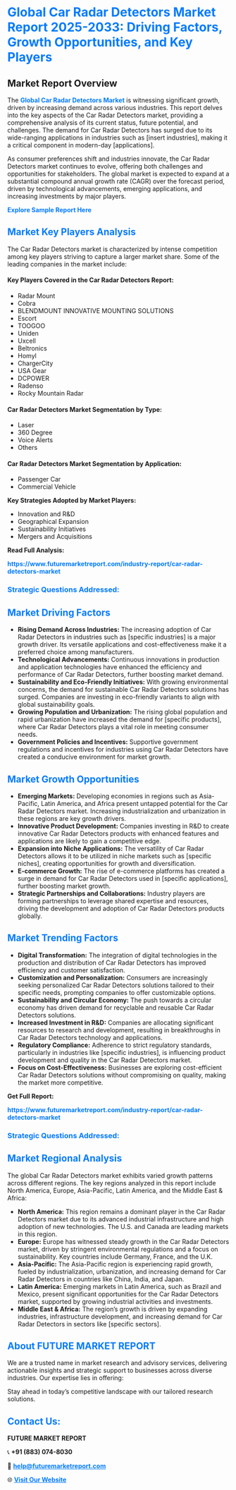<h1 style="color: #007BFF;">Global Car Radar Detectors Market Report 2025-2033: Driving Factors, Growth Opportunities, and Key Players</h1>

<section id="overview">
<h2>Market Report Overview</h2>
<p>The <a href="https://www.futuremarketreport.com/industry-report/car-radar-detectors-market" style="color: #007BFF; text-decoration: none;"><strong>Global Car Radar Detectors Market</strong></a> is witnessing significant growth, driven by increasing demand across various industries. This report delves into the key aspects of the Car Radar Detectors market, providing a comprehensive analysis of its current status, future potential, and challenges. The demand for Car Radar Detectors has surged due to its wide-ranging applications in industries such as [insert industries], making it a critical component in modern-day [applications].</p>
<p>As consumer preferences shift and industries innovate, the Car Radar Detectors market continues to evolve, offering both challenges and opportunities for stakeholders. The global market is expected to expand at a substantial compound annual growth rate (CAGR) over the forecast period, driven by technological advancements, emerging applications, and increasing investments by major players.</p>
</section>

<section id="overview">
<p><a href="https://www.futuremarketreport.com/request-sample/reportId=47589" style="color: #007BFF; text-decoration: none;"><strong>Explore Sample Report Here</strong></a></p>
</section>

<section id="key-players">
<h2 style="color: #007BFF;">Market Key Players Analysis</h2>
<p>The Car Radar Detectors market is characterized by intense competition among key players striving to capture a larger market share. Some of the leading companies in the market include:</p>
<h4>Key Players Covered in the Car Radar Detectors Report:</h4>
<ul><li>Radar Mount</li><li>Cobra</li><li>BLENDMOUNT INNOVATIVE MOUNTING SOLUTIONS</li><li>Escort</li><li>TOOGOO</li><li>Uniden</li><li>Uxcell</li><li>Beltronics</li><li>Homyl</li><li>ChargerCity</li><li>USA Gear</li><li>DCPOWER</li><li>Radenso</li><li>Rocky Mountain Radar</li></ul>
<h4>Car Radar Detectors Market Segmentation by Type:</h4>
<ul><li>Laser</li><li>360 Degree</li><li>Voice Alerts</li><li>Others</li></ul>

<h4>Car Radar Detectors Market Segmentation by Application:</h4>
<ul><li>Passenger Car</li><li>Commercial Vehicle</li></ul>
<p><strong>Key Strategies Adopted by Market Players:</strong></p>
<ul>
<li>Innovation and R&D</li>
<li>Geographical Expansion</li>
<li>Sustainability Initiatives</li>
<li>Mergers and Acquisitions</li>
</ul>
</section>

<section>
<p><strong>Read Full Analysis: </strong></p><a href="https://www.futuremarketreport.com/industry-report/car-radar-detectors-market" style="color: #007BFF; text-decoration: none;"><strong>https://www.futuremarketreport.com/industry-report/car-radar-detectors-market</strong></a>
<h3 style="color: #007BFF;">Strategic Questions Addressed:</h3>
</section>

<section id="driving-factors">
<h2 style="color: #007BFF;">Market Driving Factors</h2>
<ul>
<li><strong>Rising Demand Across Industries:</strong> The increasing adoption of Car Radar Detectors in industries such as [specific industries] is a major growth driver. Its versatile applications and cost-effectiveness make it a preferred choice among manufacturers.</li>
<li><strong>Technological Advancements:</strong> Continuous innovations in production and application technologies have enhanced the efficiency and performance of Car Radar Detectors, further boosting market demand.</li>
<li><strong>Sustainability and Eco-Friendly Initiatives:</strong> With growing environmental concerns, the demand for sustainable Car Radar Detectors solutions has surged. Companies are investing in eco-friendly variants to align with global sustainability goals.</li>
<li><strong>Growing Population and Urbanization:</strong> The rising global population and rapid urbanization have increased the demand for [specific products], where Car Radar Detectors plays a vital role in meeting consumer needs.</li>
<li><strong>Government Policies and Incentives:</strong> Supportive government regulations and incentives for industries using Car Radar Detectors have created a conducive environment for market growth.</li>
</ul>
</section>

<section id="growth-opportunities">
<h2 style="color: #007BFF;">Market Growth Opportunities</h2>
<ul>
<li><strong>Emerging Markets:</strong> Developing economies in regions such as Asia-Pacific, Latin America, and Africa present untapped potential for the Car Radar Detectors market. Increasing industrialization and urbanization in these regions are key growth drivers.</li>
<li><strong>Innovative Product Development:</strong> Companies investing in R&D to create innovative Car Radar Detectors products with enhanced features and applications are likely to gain a competitive edge.</li>
<li><strong>Expansion into Niche Applications:</strong> The versatility of Car Radar Detectors allows it to be utilized in niche markets such as [specific niches], creating opportunities for growth and diversification.</li>
<li><strong>E-commerce Growth:</strong> The rise of e-commerce platforms has created a surge in demand for Car Radar Detectors used in [specific applications], further boosting market growth.</li>
<li><strong>Strategic Partnerships and Collaborations:</strong> Industry players are forming partnerships to leverage shared expertise and resources, driving the development and adoption of Car Radar Detectors products globally.</li>
</ul>
</section>

<section id="trending-factors">
<h2 style="color: #007BFF;">Market Trending Factors</h2>
<ul>
<li><strong>Digital Transformation:</strong> The integration of digital technologies in the production and distribution of Car Radar Detectors has improved efficiency and customer satisfaction.</li>
<li><strong>Customization and Personalization:</strong> Consumers are increasingly seeking personalized Car Radar Detectors solutions tailored to their specific needs, prompting companies to offer customizable options.</li>
<li><strong>Sustainability and Circular Economy:</strong> The push towards a circular economy has driven demand for recyclable and reusable Car Radar Detectors solutions.</li>
<li><strong>Increased Investment in R&D:</strong> Companies are allocating significant resources to research and development, resulting in breakthroughs in Car Radar Detectors technology and applications.</li>
<li><strong>Regulatory Compliance:</strong> Adherence to strict regulatory standards, particularly in industries like [specific industries], is influencing product development and quality in the Car Radar Detectors market.</li>
<li><strong>Focus on Cost-Effectiveness:</strong> Businesses are exploring cost-efficient Car Radar Detectors solutions without compromising on quality, making the market more competitive.</li>
</ul>
</section>

<section>
<p><strong>Get Full Report: </strong></p><a href="https://www.futuremarketreport.com/industry-report/car-radar-detectors-market" style="color: #007BFF; text-decoration: none;"><strong>https://www.futuremarketreport.com/industry-report/car-radar-detectors-market</strong></a>
<h3 style="color: #007BFF;">Strategic Questions Addressed:</h3>
</section>


<section id="regional-analysis">
<h2 style="color: #007BFF;">Market Regional Analysis</h2>
<p>The global Car Radar Detectors market exhibits varied growth patterns across different regions. The key regions analyzed in this report include North America, Europe, Asia-Pacific, Latin America, and the Middle East & Africa:</p>
<ul>
<li><strong>North America:</strong> This region remains a dominant player in the Car Radar Detectors market due to its advanced industrial infrastructure and high adoption of new technologies. The U.S. and Canada are leading markets in this region.</li>
<li><strong>Europe:</strong> Europe has witnessed steady growth in the Car Radar Detectors market, driven by stringent environmental regulations and a focus on sustainability. Key countries include Germany, France, and the U.K.</li>
<li><strong>Asia-Pacific:</strong> The Asia-Pacific region is experiencing rapid growth, fueled by industrialization, urbanization, and increasing demand for Car Radar Detectors in countries like China, India, and Japan.</li>
<li><strong>Latin America:</strong> Emerging markets in Latin America, such as Brazil and Mexico, present significant opportunities for the Car Radar Detectors market, supported by growing industrial activities and investments.</li>
<li><strong>Middle East & Africa:</strong> The region’s growth is driven by expanding industries, infrastructure development, and increasing demand for Car Radar Detectors in sectors like [specific sectors].</li>
</ul>
</section>

<footer>
<h2 style="color: #007BFF;">About FUTURE MARKET REPORT</h2>
<p>We are a trusted name in market research and advisory services, delivering actionable insights and strategic support to businesses across diverse industries. Our expertise lies in offering:</p>

<p>Stay ahead in today’s competitive landscape with our tailored research solutions.</p>

<h2 style="color: #007BFF;">Contact Us:</h2>
<p><strong>FUTURE MARKET REPORT</strong></p>
<p>📞 <strong>+91 (883) 074-8030</strong></p>
<p>📧 <strong><a href="mailto:help@futuremarketreport.com" style="color: #007BFF;">help@futuremarketreport.com</a></strong></p>
<p>🌐 <strong><a href="https://www.futuremarketreport.com/" style="color: #007BFF;">Visit Our Website</a></strong></p>
</footer>